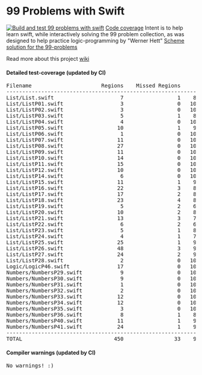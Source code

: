 # 99 Problems with Swift
[![Build and test 99 problems with swift ](https://github.com/ganesh47/swift-99-problems/actions/workflows/build-test.yml/badge.svg)](https://github.com/ganesh47/swift-99-problems/actions/workflows/build-test.yml)
[Code coverage](https://htmlpreview.github.io/?https://raw.githubusercontent.com/ganesh47/swift-99-problems/main/code-coverage-report.html)
Intent is to help learn swift, while interactively solving the 99 problem collection, as was designed to help practice logic-programming by "Werner Hett"
[Scheme solution for the 99-problems](http://community.schemewiki.org/?ninety-nine-scheme-problems)

Read more about this project [wiki](https://github.com/ganesh47/swift-99-problems/wiki)

####  Detailed test-coverage (updated by CI)
<pre>
Filename                      Regions    Missed Regions     Cover   Functions  Missed Functions  Executed       Lines      Missed Lines     Cover    Branches   Missed Branches     Cover
-----------------------------------------------------------------------------------------------------------------------------------------------------------------------------------------------------------------------------------
List/List.swift                     7                 1    85.71%           5                 1    80.00%          17                 3    82.35%           0                 0         -
List/ListP01.swift                  3                 0   100.00%           1                 0   100.00%           3                 0   100.00%           0                 0         -
List/ListP02.swift                  3                 0   100.00%           1                 0   100.00%           3                 0   100.00%           0                 0         -
List/ListP03.swift                  5                 1    80.00%           3                 1    66.67%           6                 1    83.33%           0                 0         -
List/ListP04.swift                  4                 0   100.00%           2                 0   100.00%           7                 0   100.00%           0                 0         -
List/ListP05.swift                 10                 1    90.00%           2                 0   100.00%          16                 2    87.50%           0                 0         -
List/ListP06.swift                  1                 0   100.00%           1                 0   100.00%           3                 0   100.00%           0                 0         -
List/ListP07.swift                 11                 0   100.00%           3                 0   100.00%          22                 0   100.00%           0                 0         -
List/ListP08.swift                 27                 0   100.00%           6                 0   100.00%          43                 0   100.00%           0                 0         -
List/ListP09.swift                 11                 0   100.00%           1                 0   100.00%          20                 0   100.00%           0                 0         -
List/ListP10.swift                 14                 0   100.00%           4                 0   100.00%          29                 0   100.00%           0                 0         -
List/ListP11.swift                 15                 0   100.00%           5                 0   100.00%          33                 0   100.00%           0                 0         -
List/ListP12.swift                 10                 0   100.00%           1                 0   100.00%          20                 0   100.00%           0                 0         -
List/ListP14.swift                  6                 0   100.00%           1                 0   100.00%          11                 0   100.00%           0                 0         -
List/ListP15.swift                 11                 1    90.91%           4                 1    75.00%          20                 1    95.00%           0                 0         -
List/ListP16.swift                 22                 3    86.36%           4                 1    75.00%          25                 3    88.00%           0                 0         -
List/ListP17.swift                 17                 2    88.24%           5                 2    60.00%          23                 2    91.30%           0                 0         -
List/ListP18.swift                 23                 4    82.61%          10                 4    60.00%          32                 4    87.50%           0                 0         -
List/ListP19.swift                  5                 2    60.00%           5                 2    60.00%           9                 2    77.78%           0                 0         -
List/ListP20.swift                 10                 2    80.00%           5                 2    60.00%          12                 2    83.33%           0                 0         -
List/ListP21.swift                 13                 3    76.92%           5                 2    60.00%          16                 4    75.00%           0                 0         -
List/ListP22.swift                  6                 2    66.67%           6                 2    66.67%          10                 2    80.00%           0                 0         -
List/ListP23.swift                  5                 1    80.00%           5                 1    80.00%           8                 1    87.50%           0                 0         -
List/ListP24.swift                  4                 1    75.00%           4                 1    75.00%           7                 1    85.71%           0                 0         -
List/ListP25.swift                 25                 1    96.00%          10                 1    90.00%          29                 1    96.55%           0                 0         -
List/ListP26.swift                 48                 3    93.75%          17                 3    82.35%          65                 3    95.38%           0                 0         -
List/ListP27.swift                 24                 2    91.67%          13                 2    84.62%          45                 2    95.56%           0                 0         -
List/ListP28.swift                  2                 0   100.00%           2                 0   100.00%           8                 0   100.00%           0                 0         -
Logic/LogicP46.swift               17                 0   100.00%          13                 0   100.00%          35                 0   100.00%           0                 0         -
Numbers/NumbersP29.swift            9                 0   100.00%           4                 0   100.00%          10                 0   100.00%           0                 0         -
Numbers/NumbersP30.swift            9                 0   100.00%           2                 0   100.00%           7                 0   100.00%           0                 0         -
Numbers/NumbersP31.swift            1                 0   100.00%           1                 0   100.00%           3                 0   100.00%           0                 0         -
Numbers/NumbersP32.swift            2                 0   100.00%           2                 0   100.00%           4                 0   100.00%           0                 0         -
Numbers/NumbersP33.swift           12                 0   100.00%           1                 0   100.00%          15                 0   100.00%           0                 0         -
Numbers/NumbersP34.swift           12                 0   100.00%           1                 0   100.00%          18                 0   100.00%           0                 0         -
Numbers/NumbersP35.swift            3                 0   100.00%           1                 0   100.00%           8                 0   100.00%           0                 0         -
Numbers/NumbersP36.swift            8                 1    87.50%           3                 1    66.67%          12                 1    91.67%           0                 0         -
Numbers/NumbersP40.swift           11                 1    90.91%           3                 0   100.00%          11                 1    90.91%           0                 0         -
Numbers/NumbersP41.swift           24                 1    95.83%           4                 0   100.00%          29                 1    96.55%           0                 0         -
-----------------------------------------------------------------------------------------------------------------------------------------------------------------------------------------------------------------------------------
TOTAL                             450                33    92.67%         166                27    83.73%         694                37    94.67%           0                 0         -
</pre>

#### Compiler warnings (updated by CI)
<pre>
No warnings! :)
</pre>

